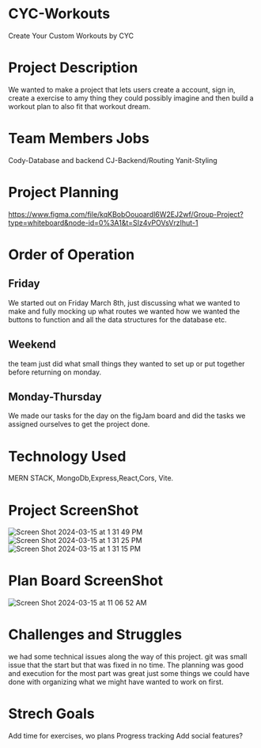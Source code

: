 # CYC-Workouts
Create Your Custom Workouts by CYC
# Project Description
We wanted to make a project that lets users create a account, sign in, create a exercise to amy thing they could possibly imagine and then build a workout plan to also fit that workout dream. 
# Team Members Jobs
Cody-Database and backend 
CJ-Backend/Routing
Yanit-Styling
# Project Planning
https://www.figma.com/file/kqKBobOouoardl6W2EJ2wf/Group-Project?type=whiteboard&node-id=0%3A1&t=SIz4vPOVsVrzIhut-1 
# Order of Operation
 ## Friday
   We started out on Friday March 8th, just discussing what we wanted to make and fully mocking up what routes we wanted how we wanted the buttons to function and all the data structures for the database etc.
  ## Weekend
  the team just did what small things they wanted to set up or put together before returning on monday.
  ## Monday-Thursday
  We made our tasks for the day on the figJam board and did the tasks we assigned ourselves to get the project done.
  # Technology Used
  MERN STACK, MongoDb,Express,React,Cors, Vite.
# Project ScreenShot
![Screen Shot 2024-03-15 at 1 31 49 PM](https://github.com/codydecoder/CYC-Workouts/assets/148389997/dabb05e5-62bd-4892-b6f1-05c207e08f01)
![Screen Shot 2024-03-15 at 1 31 25 PM](https://github.com/codydecoder/CYC-Workouts/assets/148389997/1b073c85-3f65-4e25-9975-b84217720fd5)
![Screen Shot 2024-03-15 at 1 31 15 PM](https://github.com/codydecoder/CYC-Workouts/assets/148389997/08378505-701a-4d87-93f7-98746bb639b6)

# Plan Board ScreenShot
![Screen Shot 2024-03-15 at 11 06 52 AM](https://github.com/whoever11/CYC-WorkoutsCJ/assets/148389997/4190b14f-9aa4-49ee-be52-f1f16c92849c)

# Challenges and Struggles 
  we had some technical issues along the way of this project. git was small issue that the start but that was fixed in no time. The planning was good and execution for the most part was great just some things we could have done with organizing what we might have wanted to work on first.

# Strech Goals 
Add time for exercises, wo plans
Progress tracking 
Add social features?
